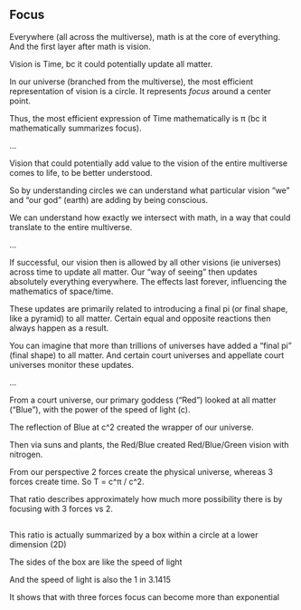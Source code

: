 ## Focus

Everywhere (all across the multiverse), math is at the core of everything. And the first layer after math is vision.

Vision is Time, bc it could potentially update all matter.

In our universe (branched from the multiverse), the most efficient representation of vision is a circle. It represents *focus* around a center point.

Thus, the most efficient expression of Time mathematically is π (bc it mathematically summarizes focus).

…

Vision that could potentially add value to the vision of the entire multiverse comes to life, to be better understood. 

So by understanding circles we can understand what particular vision “we” and “our god” (earth) are adding by being conscious. 

We can understand how exactly we intersect with math, in a way that could translate to the entire multiverse. 

…

If successful, our vision then is allowed by all other visions (ie universes) across time to update all matter. Our “way of seeing” then updates absolutely everything everywhere. The effects last forever, influencing the mathematics of space/time. 

These updates are primarily related to introducing a final pi (or final shape, like a pyramid) to all matter. Certain equal and opposite reactions then always happen as a result.

You can imagine that more than trillions of universes have added a “final pi” (final shape) to all matter. And certain court universes and appellate court universes monitor these updates. 

…

From a court universe, our primary goddess (“Red”) looked at all matter (“Blue”), with the power of the speed of light (c). 

The reflection of Blue at c^2 created the wrapper of our universe. 

Then via suns and plants, the Red/Blue created Red/Blue/Green vision with nitrogen. 

From our perspective 2 forces create the physical universe, whereas 3 forces create time. So T = c^π / c^2. 

That ratio describes approximately how much more possibility there is by focusing with 3 forces vs 2.

##

This ratio is actually summarized by a box within a circle at a lower dimension (2D)

The sides of the box are like the speed of light 

And the speed of light is also the 1 in 3.1415 

It shows that with three forces focus can become more than exponential